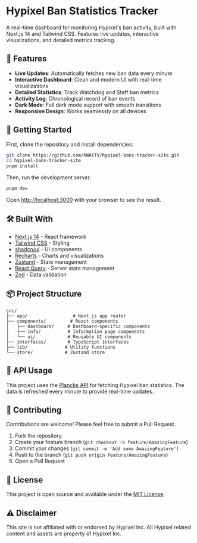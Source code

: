 # Hypixel Ban Statistics Tracker

A real-time dashboard for monitoring Hypixel's ban activity, built with Next.js 14 and Tailwind CSS. Features live updates, interactive visualizations, and detailed metrics tracking.

## 🌟 Features

- **Live Updates**: Automatically fetches new ban data every minute
- **Interactive Dashboard**: Clean and modern UI with real-time visualizations
- **Detailed Statistics**: Track Watchdog and Staff ban metrics
- **Activity Log**: Chronological record of ban events
- **Dark Mode**: Full dark mode support with smooth transitions
- **Responsive Design**: Works seamlessly on all devices

## 🚀 Getting Started

First, clone the repository and install dependencies:

```bash
git clone https://github.com/kWAYTV/hypixel-bans-tracker-site.git
cd hypixel-bans-tracker-site
pnpm install
```

Then, run the development server:

```bash
pnpm dev
```

Open [http://localhost:3000](http://localhost:3000) with your browser to see the result.

## 🛠️ Built With

- [Next.js 14](https://nextjs.org/) - React framework
- [Tailwind CSS](https://tailwindcss.com/) - Styling
- [shadcn/ui](https://ui.shadcn.com/) - UI components
- [Recharts](https://recharts.org/) - Charts and visualizations
- [Zustand](https://zustand-demo.pmnd.rs/) - State management
- [React Query](https://tanstack.com/query/latest) - Server state management
- [Zod](https://zod.dev/) - Data validation

## 📦 Project Structure

```
src/
├── app/                 # Next.js app router
├── components/         # React components
│   ├── dashboard/     # Dashboard-specific components
│   ├── info/          # Information page components
│   └── ui/            # Reusable UI components
├── interfaces/        # TypeScript interfaces
├── lib/              # Utility functions
└── store/            # Zustand store
```

## 📝 API Usage

This project uses the [Plancke API](https://plancke.io) for fetching Hypixel ban statistics. The data is refreshed every minute to provide real-time updates.

## 🤝 Contributing

Contributions are welcome! Please feel free to submit a Pull Request.

1. Fork the repository
2. Create your feature branch (`git checkout -b feature/AmazingFeature`)
3. Commit your changes (`git commit -m 'Add some AmazingFeature'`)
4. Push to the branch (`git push origin feature/AmazingFeature`)
5. Open a Pull Request

## 📜 License

This project is open source and available under the [MIT License](LICENSE).

## ⚠️ Disclaimer

This site is not affiliated with or endorsed by Hypixel Inc. All Hypixel related content and assets are property of Hypixel Inc.
